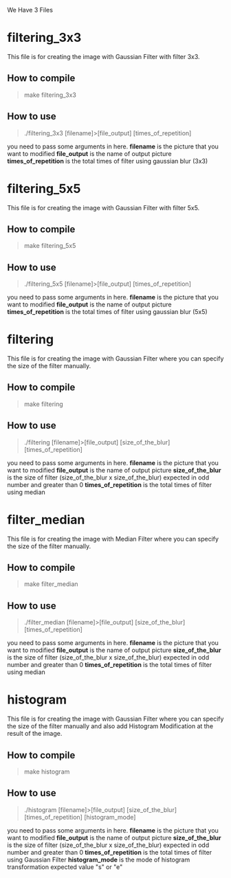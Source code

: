 We Have 3 Files

# filtering_3x3
This file is for creating the image with Gaussian Filter with filter 3x3.
## How to compile
> make filtering_3x3

## How to use
>./filtering_3x3 [filename]>[file_output] [times_of_repetition]

you need to pass some arguments in here.
**filename** is the picture that you want to modified
**file_output** is the name of output picture
**times_of_repetition** is the total times of filter using gaussian blur (3x3)

# filtering_5x5
This file is for creating the image with Gaussian Filter with filter 5x5.
## How to compile
> make filtering_5x5

## How to use
>./filtering_5x5 [filename]>[file_output] [times_of_repetition]

you need to pass some arguments in here.
**filename** is the picture that you want to modified
**file_output** is the name of output picture
**times_of_repetition** is the total times of filter using gaussian blur (5x5)

# filtering
This file is for creating the image with Gaussian Filter where you can specify the size of the filter manually.
## How to compile
> make filtering

## How to use
>./filtering [filename]>[file_output] [size_of_the_blur] [times_of_repetition]

you need to pass some arguments in here.
**filename** is the picture that you want to modified
**file_output** is the name of output picture
**size_of_the_blur** is the size of filter (size_of_the_blur x size_of_the_blur) expected in odd number and greater than 0
**times_of_repetition** is the total times of filter using median

# filter_median
This file is for creating the image with Median Filter where you can specify the size of the filter manually.
## How to compile
> make filter_median

## How to use
>./filter_median [filename]>[file_output] [size_of_the_blur] [times_of_repetition] 

you need to pass some arguments in here.
**filename** is the picture that you want to modified
**file_output** is the name of output picture
**size_of_the_blur** is the size of filter (size_of_the_blur x size_of_the_blur) expected in odd number and greater than 0
**times_of_repetition** is the total times of filter using median

# histogram
This file is for creating the image with Gaussian Filter where you can specify the size of the filter manually and also add Histogram Modification at the result
of the image.
## How to compile
> make histogram

## How to use
>./histogram [filename]>[file_output] [size_of_the_blur] [times_of_repetition] [histogram_mode]

you need to pass some arguments in here.
**filename** is the picture that you want to modified
**file_output** is the name of output picture
**size_of_the_blur** is the size of filter (size_of_the_blur x size_of_the_blur) expected in odd number and greater than 0
**times_of_repetition** is the total times of filter using Gaussian Filter
**histogram_mode** is the mode of histogram transformation expected value "s" or "e"